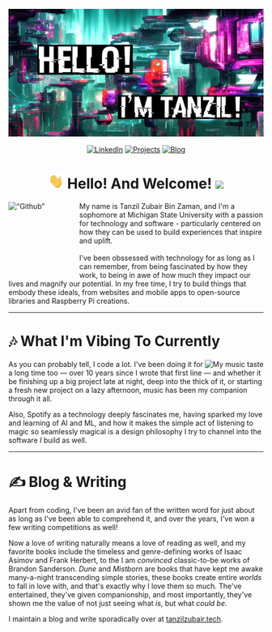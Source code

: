 [![Header](https://raw.githubusercontent.com/tanzilzubair/tanzilzubair/main/assets/Header.png)](https://tanzilzubair.tech/)

<p align="center">
    <a target="_blank" href="www.linkedin.com/in/tanzilzubair"><img src="https://img.shields.io/badge/LinkedIn-0077B5?style=for-the-badge&logo=linkedin&logoColor=white" alt="LinkedIn"></img></a>
    <a target="_blank" href="https://tanzilzubair.tech/projects/"><img src="https://img.shields.io/badge/-PROJECTS-green?&style=for-the-badge&color=0fbfb2&labelColor=0fbfb2" alt="Projects"></img></a>
    <a target="_blank" href="https://tanzilzubair.tech/blog/"><img src="https://img.shields.io/badge/BLOG-green?&style=for-the-badge&color=ca2592&labelColor=ca2592" alt="Blog"></img></a>
</p>

<h1 align="center"><img src="https://github.com/tanzilzubair/tanzilzubair/blob/54147c4f730322e33c2810efd046c0249c606894/assets/waving_hand.gif" width="30px" height="30px" /> Hello! And Welcome! <img src="https://emojis.slackmojis.com/emojis/images/1621024394/39092/cat-roll.gif?1621024394" width="30px" /></h1>

<p>
  <img align="left" alt=“Github” src="https://user-images.githubusercontent.com/5713670/87202985-820dcb80-c2b6-11ea-9f56-7ec461c497c3.gif" width="140px" height="140px">
</p>

My name is Tanzil Zubair Bin Zaman, and I'm a sophomore at Michigan State University with a passion for technology and software - particularly centered on how they can be used to build experiences that inspire and uplift.<br><br> I've been obssessed with technology for as long as I can remember, from being fascinated by how they work, to being in awe of how much they impact our lives and magnify our potential. In my free time, I try to build things that embody these ideals, from websites and mobile apps to open-source libraries and Raspberry Pi creations.


---

# 🎶 What I'm Vibing To Currently
<p>
  <img align="right" alt="My music taste" src="https://tanzilzubair.tech/4AAQSkZJRgABAQEASABIAAD.svg">
</p>

As you can probably tell, I code a lot. I've been doing it for a long time too — over 10 years since I wrote that first line — and whether it be finishing up a big project late at night, deep into the thick of it, or starting a fresh new project on a lazy afternoon, music has been my companion through it all. 

Also, Spotify as a technology deeply fascinates me, having sparked my love and learning of AI and ML, and how it makes the simple act of listening to magic so seamlessly magical is a design philosophy I try to channel into the software *I* build as well.

 ---
# ✍️ Blog & Writing
Apart from coding, I've been an avid fan of the written word for just about as long as I've been able to comprehend it, and over the years, I've won a few writing competitions as well!

Now a love of writing naturally means a love of reading as well, and my favorite books include the timeless and genre-defining works of Isaac Asimov and Frank Herbert, to the I am _convinced_ classic-to-be works of Brandon Sanderson. 
*Dune* and *Mistborn* are books that have kept me awake many-a-night transcending simple stories, these books create entire *worlds* to fall in love with, and that's exactly why I love them so much. The've entertained, they've given companionship, and most importantly, they've shown me the value of not just seeing what _is_, but what _could be_.

I maintain a blog and write sporadically over at [tanzilzubair.tech](tanzilzubair.tech). 
